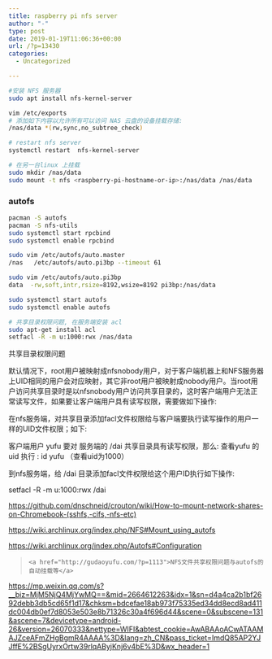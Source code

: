 ```yaml
---
title: raspberry pi nfs server
author: "-"
type: post
date: 2019-01-19T11:06:36+00:00
url: /?p=13430
categories:
  - Uncategorized

---
```

```bash
#安装 NFS 服务器
sudo apt install nfs-kernel-server

vim /etc/exports
# 添加如下内容以允许所有可以访问 NAS 云盘的设备挂载存储: 
/nas/data *(rw,sync,no_subtree_check)

# restart nfs server
systemctl restart  nfs-kernel-server

# 在另一台linux 上挂载
sudo mkdir /nas/data
sudo mount -t nfs <raspberry-pi-hostname-or-ip>:/nas/data /nas/data
```

### autofs

```bash
pacman -S autofs
pacman -S nfs-utils
sudo systemctl start rpcbind
sudo systemctl enable rpcbind

sudo vim /etc/autofs/auto.master
/nas   /etc/autofs/auto.pi3bp --timeout 61

sudo vim /etc/autofs/auto.pi3bp
data  -rw,soft,intr,rsize=8192,wsize=8192 pi3bp:/nas/data

sudo systemctl start autofs
sudo systemctl enable autofs

# 共享目录权限问题, 在服务端安装 acl
sudo apt-get install acl
setfacl -R -m u:1000:rwx /nas/data

```

共享目录权限问题
  
默认情况下，root用户被映射成nfsnobody用户，对于客户端机器上和NFS服务器上UID相同的用户会对应映射，其它非root用户被映射成nobody用户。当root用户访问共享目录时是以nfsnobody用户访问共享目录的，这时客户端用户无法正常读写文件，如果要让客户端用户具有读写权限，需要做如下操作: 

在nfs服务端，对共享目录添加facl文件权限给与客户端要执行读写操作的用户一样的UID文件权限；如下: 
  
客户端用户 yufu 要对 服务端的 /dai 共享目录具有读写权限，那么: 查看yufu 的uid 执行 :  id yufu （查看uid为1000）

到nfs服务端，给 /dai 目录添加facl文件权限给这个用户ID执行如下操作: 
   
setfacl -R -m u:1000:rwx /dai

https://github.com/dnschneid/crouton/wiki/How-to-mount-network-shares-on-Chromebook-(sshfs,-cifs,-nfs-etc)

https://wiki.archlinux.org/index.php/NFS#Mount_using_autofs
  
https://wiki.archlinux.org/index.php/Autofs#Configuration

<blockquote class="wp-embedded-content" data-secret="QDWVDOBQOH">
  
    <a href="http://gudaoyufu.com/?p=1113">NFS文件共享权限问题与autofs的自动挂载等</a>
  
</blockquote>

</iframe>
  
https://mp.weixin.qq.com/s?__biz=MjM5NjQ4MjYwMQ==&mid=2664612263&idx=1&sn=d4a4ca2b1bf2692debb3db5cd65f1d17&chksm=bdcefae18ab973f75335ed34dd8ecd8ad411dc004db0ef7d8053e503e8b71326c30a4f696d44&scene=0&subscene=131&ascene=7&devicetype=android-26&version=26070333&nettype=WIFI&abtest_cookie=AwABAAoACwATAAMAJZceAFmZHgBgmR4AAAA%3D&lang=zh_CN&pass_ticket=ImdQ85AP2YJJffE%2BSgUyrxOrtw39rlqAByjKnj6v4bE%3D&wx_header=1